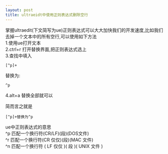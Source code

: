 ```yaml
---
layout: post
title: ultraeidt中使用正则表达式删除空行
---
```


掌握ultraedit(下文简写为ue)正则表达式可以大大加快我们的开发速度,比如我们去掉一个文本中的所有空行,可以使用如下方法<br>
1.使用ue打开文本<br>
2.ctrl+r 打开替换界面,把正则表达式选上<br>
3.查找中填入

    [^p]+

替换为:

    ^p

4.alt+a 替换全部就可以

简而言之就是

    [^p]+替换为^p


ue中正则表达式的意思<br>
^p    匹配一个换行符(CR/LF)(段)(DOS文件)<br>
^r    匹配一个换行符(CR 仅仅)(段)(MAC 文件)<br>
^n    匹配一个换行符 ( LF 仅仅 )( 段 )( UNIX 文件 )
